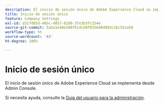 ```yaml
---
description: El inicio de sesión único de Adobe Experience Cloud se implementa desde Admin Console.
title: Inicio de sesión único
feature: Company Settings
exl-id: d317d85d-46bc-4857-82d8-3fe3b3fc154e
source-git-commit: 5a5a1e48e348f614cb0f0356404903c16c55ceb8
workflow-type: ht
source-wordcount: '43'
ht-degree: 100%

---
```


# Inicio de sesión único

El inicio de sesión único de Adobe Experience Cloud se implementa desde Admin Console.

Si necesita ayuda, consulte la [Guía del usuario para la administración](https://helpx.adobe.com/es/enterprise/admin-guide.html/enterprise/using/set-up-identity.ug.html).
